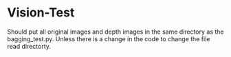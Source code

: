 # Vision-Test

Should put all original images and depth images in the same directory as the bagging_test.py. Unless there is a change in the code to change the file read directorty.
